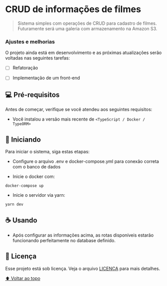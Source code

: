 # CRUD de informações de filmes

> Sistema simples com operações de CRUD para cadastro de filmes. Futuramente será uma galeria com armazenamento na Amazon S3.

### Ajustes e melhorias

O projeto ainda está em desenvolvimento e as próximas atualizações serão voltadas nas seguintes tarefas:

- [ ] Refatoração
- [ ] Implementação de um front-end


## 💻 Pré-requisitos

Antes de começar, verifique se você atendeu aos seguintes requisitos:
<!---Estes são apenas requisitos de exemplo. Adicionar, duplicar ou remover conforme necessário--->
* Você instalou a versão mais recente de `<TypeScript / Docker / TypeORM>`

## 🚀 Iniciando <movies>

Para iniciar o sistema, siga estas etapas:

* Configure o arquivo .env e docker-compose.yml para conexão correta com o banco de dados


* Inicie o docker com:
```
docker-compose up
```

* Inicie o servidor via yarn:
```
yarn dev
```

## ☕ Usando <movies>

* Após configurar as informações acima, as rotas disponíveis estarão funcionando perfeitamente no database definido.


## 📝 Licença

Esse projeto está sob licença. Veja o arquivo [LICENÇA](LICENSE.md) para mais detalhes.


[⬆ Voltar ao topo](#movies)<br>
